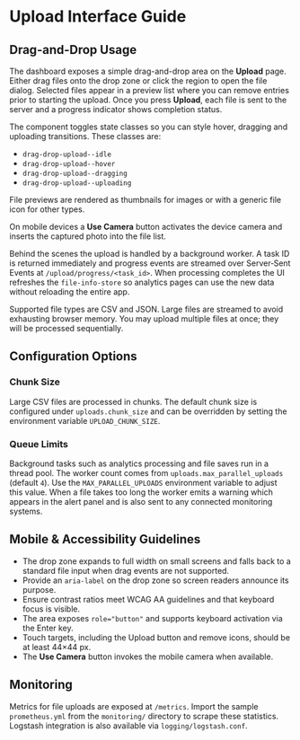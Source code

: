 # Upload Interface Guide

## Drag-and-Drop Usage

The dashboard exposes a simple drag-and-drop area on the **Upload** page. Either drag files onto the drop zone or click the region to open the file dialog. Selected files appear in a preview list where you can remove entries prior to starting the upload. Once you press **Upload**, each file is sent to the server and a progress indicator shows completion status.

The component toggles state classes so you can style hover, dragging and uploading transitions. These classes are:

- `drag-drop-upload--idle`
- `drag-drop-upload--hover`
- `drag-drop-upload--dragging`
- `drag-drop-upload--uploading`

File previews are rendered as thumbnails for images or with a generic file icon for other types.

On mobile devices a **Use Camera** button activates the device camera and inserts the captured photo into the file list.

Behind the scenes the upload is handled by a background worker. A task ID is
returned immediately and progress events are streamed over Server‑Sent Events at
`/upload/progress/<task_id>`. When processing completes the UI refreshes the
`file-info-store` so analytics pages can use the new data without reloading the
entire app.

Supported file types are CSV and JSON. Large files are streamed to avoid exhausting browser memory. You may upload multiple files at once; they will be processed sequentially.

## Configuration Options

### Chunk Size

Large CSV files are processed in chunks. The default chunk size is configured
under `uploads.chunk_size` and can be overridden by setting the environment
variable `UPLOAD_CHUNK_SIZE`.

### Queue Limits

Background tasks such as analytics processing and file saves run in a thread
pool. The worker count comes from `uploads.max_parallel_uploads` (default `4`).
Use the `MAX_PARALLEL_UPLOADS` environment variable to adjust this value. When a
file takes too long the worker emits a warning which appears in the alert panel
and is also sent to any connected monitoring systems.

## Mobile & Accessibility Guidelines

- The drop zone expands to full width on small screens and falls back to a standard file input when drag events are not supported.
- Provide an `aria-label` on the drop zone so screen readers announce its purpose.
- Ensure contrast ratios meet WCAG AA guidelines and that keyboard focus is visible.
- The area exposes `role="button"` and supports keyboard activation via the Enter key.
- Touch targets, including the Upload button and remove icons, should be at least 44&times;44&nbsp;px.
- The **Use Camera** button invokes the mobile camera when available.

## Monitoring

Metrics for file uploads are exposed at `/metrics`. Import the sample
`prometheus.yml` from the `monitoring/` directory to scrape these statistics.
Logstash integration is also available via `logging/logstash.conf`.

